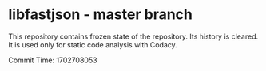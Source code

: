 # libfastjson - master branch

This repository contains frozen state of the repository.
Its history is cleared. It is used only for static code
analysis with Codacy.

Commit Time: 1702708053